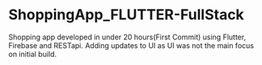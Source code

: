 # ShoppingApp_FLUTTER-FullStack

Shopping app developed in under 20 hours(First Commit) using Flutter, Firebase and RESTapi. Adding updates to UI as UI was not the main focus on initial build.
